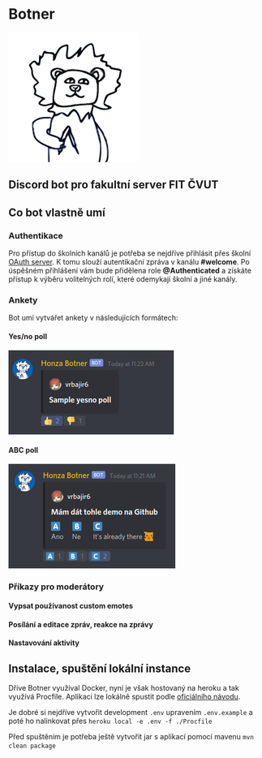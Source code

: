 # Botner

![Logo](./docs/images/logo.png)

## Discord bot pro fakultní server FIT ČVUT

## Co bot vlastně umí

### Authentikace
Pro přístup do školních kanálů je potřeba se nejdříve přihlásit přes školní [OAuth server](https://auth.fit.cvut.cz).
K tomu slouží autentikační zpráva v kanálu **#welcome**. Po úspěšném přihlášení vám bude 
přidělena role **@Authenticated** a získáte přístup k výběru volitelných rolí, které
odemykají školní a jiné kanály.

### Ankety
Bot umí vytvářet ankety v následujících formátech:

#### Yes/no poll
![Yesno poll example](./docs/images/yesno.png)

#### ABC poll
![Abc poll example](./docs/images/abc.png)

### Příkazy pro moderátory

#### Vypsat používanost custom emotes
#### Posílání a editace zpráv, reakce na zprávy
#### Nastavování aktivity

## Instalace, spuštění lokální instance
Dříve Botner využíval Docker, nyní je však hostovaný na heroku a tak využívá Procfile.
Aplikaci lze lokálně spustit podle [oficiálního návodu](https://devcenter.heroku.com/articles/heroku-local). 

Je dobré si nejdříve vytvořit development `.env` upravením `.env.example` a poté ho nalinkovat přes
`heroku local -e .env -f ./Procfile`

Před spuštěním je potřeba ještě vytvořit jar s aplikací pomocí mavenu
`mvn clean package`
